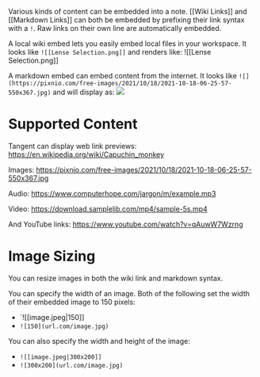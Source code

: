 Various kinds of content can be embedded into a note. [[Wiki Links]] and [[Markdown Links]] can both be embedded by prefixing their link syntax with a `!`. Raw links on their own line are automatically embedded.

A local wiki embed lets you easily embed local files in your workspace. It looks like `![[Lense Selection.png]]` and renders like: ![[Lense Selection.png]]

A markdown embed can embed content from the internet. It looks like `![](https://pixnio.com/free-images/2021/10/18/2021-10-18-06-25-57-550x367.jpg)` and will display as:
![](https://pixnio.com/free-images/2021/10/18/2021-10-18-06-25-57-550x367.jpg)

# Supported Content
Tangent can display web link previews:
https://en.wikipedia.org/wiki/Capuchin_monkey

Images:
https://pixnio.com/free-images/2021/10/18/2021-10-18-06-25-57-550x367.jpg

Audio:
https://www.computerhope.com/jargon/m/example.mp3

Video:
https://download.samplelib.com/mp4/sample-5s.mp4

And YouTube links:
https://www.youtube.com/watch?v=qAuwW7Wzrng

# Image Sizing
You can resize images in both the wiki link and markdown syntax.

You can specify the width of an image. Both of the following set the width of their embedded image to 150 pixels:
* `![[image.jpeg|150]]
* `![150](url.com/image.jpg)`

You can also specify the width and height of the image:
* `![[image.jpeg|300x200]]`
* `![300x200](url.com/image.jpg)`

